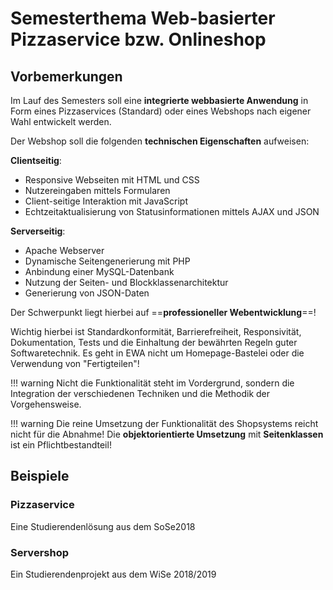 # Semesterthema Web-basierter Pizzaservice bzw. Onlineshop


## Vorbemerkungen

Im Lauf des Semesters soll eine **integrierte webbasierte Anwendung** in Form eines Pizzaservices (Standard) oder eines Webshops nach eigener Wahl entwickelt werden.

Der Webshop soll die folgenden **technischen Eigenschaften** aufweisen:

**Clientseitig**:

- Responsive Webseiten mit HTML und CSS
- Nutzereingaben mittels Formularen
- Client-seitige Interaktion mit JavaScript
- Echtzeitaktualisierung von Statusinformationen mittels AJAX und JSON

**Serverseitig**:

- Apache Webserver
- Dynamische Seitengenerierung mit PHP
- Anbindung einer MySQL-Datenbank
- Nutzung der Seiten- und Blockklassenarchitektur
- Generierung von JSON-Daten

Der Schwerpunkt liegt hierbei auf ==**professioneller Webentwicklung**==!

Wichtig hierbei ist Standardkonformität, Barrierefreiheit, Responsivität, Dokumentation, Tests und die Einhaltung der bewährten Regeln guter Softwaretechnik. 
Es geht in EWA nicht um Homepage-Bastelei oder die Verwendung von "Fertigteilen"!

!!! warning
    Nicht die Funktionalität steht im Vordergrund, sondern die Integration der verschiedenen Techniken und die Methodik der Vorgehensweise.

!!! warning
    Die reine Umsetzung der Funktionalität des Shopsystems reicht nicht für die Abnahme! Die **objektorientierte Umsetzung** mit **Seitenklassen** ist ein Pflichtbestandteil!


## Beispiele

### Pizzaservice

Eine Studierendenlösung aus dem SoSe2018


### Servershop

Ein Studierendenprojekt aus dem WiSe 2018/2019


